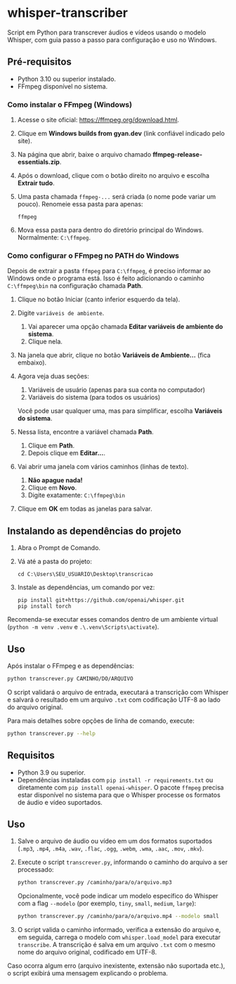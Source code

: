 # whisper-transcriber

Script em Python para transcrever áudios e vídeos usando o modelo Whisper, com guia passo a passo para configuração e uso no Windows.

## Pré-requisitos

- Python 3.10 ou superior instalado.
- FFmpeg disponível no sistema.

### Como instalar o FFmpeg (Windows)

1. Acesse o site oficial: <https://ffmpeg.org/download.html>.
2. Clique em **Windows builds from gyan.dev** (link confiável indicado pelo site).
3. Na página que abrir, baixe o arquivo chamado **ffmpeg-release-essentials.zip**.
4. Após o download, clique com o botão direito no arquivo e escolha **Extrair tudo**.
5. Uma pasta chamada `ffmpeg-...` será criada (o nome pode variar um pouco). Renomeie essa pasta para apenas:

   ```
   ffmpeg
   ```
6. Mova essa pasta para dentro do diretório principal do Windows. Normalmente: `C:\ffmpeg`.

### Como configurar o FFmpeg no PATH do Windows

Depois de extrair a pasta `ffmpeg` para `C:\ffmpeg`, é preciso informar ao Windows onde o programa está. Isso é feito adicionando o caminho `C:\ffmpeg\bin` na configuração chamada **Path**.

1. Clique no botão Iniciar (canto inferior esquerdo da tela).
2. Digite `variáveis de ambiente`.
   1. Vai aparecer uma opção chamada **Editar variáveis de ambiente do sistema**.
   2. Clique nela.
3. Na janela que abrir, clique no botão **Variáveis de Ambiente...** (fica embaixo).
4. Agora veja duas seções:
   1. Variáveis de usuário (apenas para sua conta no computador)
   2. Variáveis do sistema (para todos os usuários)

   Você pode usar qualquer uma, mas para simplificar, escolha **Variáveis do sistema**.
5. Nessa lista, encontre a variável chamada **Path**.
   1. Clique em **Path**.
   2. Depois clique em **Editar...**.
6. Vai abrir uma janela com vários caminhos (linhas de texto).
   1. **Não apague nada!**
   2. Clique em **Novo**.
   3. Digite exatamente: `C:\ffmpeg\bin`
7. Clique em **OK** em todas as janelas para salvar.

## Instalando as dependências do projeto

1. Abra o Prompt de Comando.
2. Vá até a pasta do projeto:

   ```
   cd C:\Users\SEU_USUARIO\Desktop\transcricao
   ```
3. Instale as dependências, um comando por vez:

   ```
   pip install git+https://github.com/openai/whisper.git
   pip install torch
   ```

Recomenda-se executar esses comandos dentro de um ambiente virtual (`python -m venv .venv` e `.\.venv\Scripts\activate`).

## Uso

Após instalar o FFmpeg e as dependências:

```bash
python transcrever.py CAMINHO/DO/ARQUIVO
```

O script validará o arquivo de entrada, executará a transcrição com Whisper e salvará o resultado em um arquivo `.txt` com codificação UTF-8 ao lado do arquivo original.

Para mais detalhes sobre opções de linha de comando, execute:

```bash
python transcrever.py --help
```
## Requisitos

- Python 3.9 ou superior.
- Dependências instaladas com `pip install -r requirements.txt` ou diretamente com `pip install openai-whisper`. O pacote `ffmpeg` precisa estar disponível no sistema para que o Whisper processe os formatos de áudio e vídeo suportados.

## Uso

1. Salve o arquivo de áudio ou vídeo em um dos formatos suportados (`.mp3`, `.mp4`, `.m4a`, `.wav`, `.flac`, `.ogg`, `.webm`, `.wma`, `.aac`, `.mov`, `.mkv`).
2. Execute o script `transcrever.py`, informando o caminho do arquivo a ser processado:

   ```bash
   python transcrever.py /caminho/para/o/arquivo.mp3
   ```

   Opcionalmente, você pode indicar um modelo específico do Whisper com a flag `--modelo` (por exemplo, `tiny`, `small`, `medium`, `large`):

   ```bash
   python transcrever.py /caminho/para/o/arquivo.mp4 --modelo small
   ```

3. O script valida o caminho informado, verifica a extensão do arquivo e, em seguida, carrega o modelo com `whisper.load_model` para executar `transcribe`. A transcrição é salva em um arquivo `.txt` com o mesmo nome do arquivo original, codificado em UTF-8.

Caso ocorra algum erro (arquivo inexistente, extensão não suportada etc.), o script exibirá uma mensagem explicando o problema.
